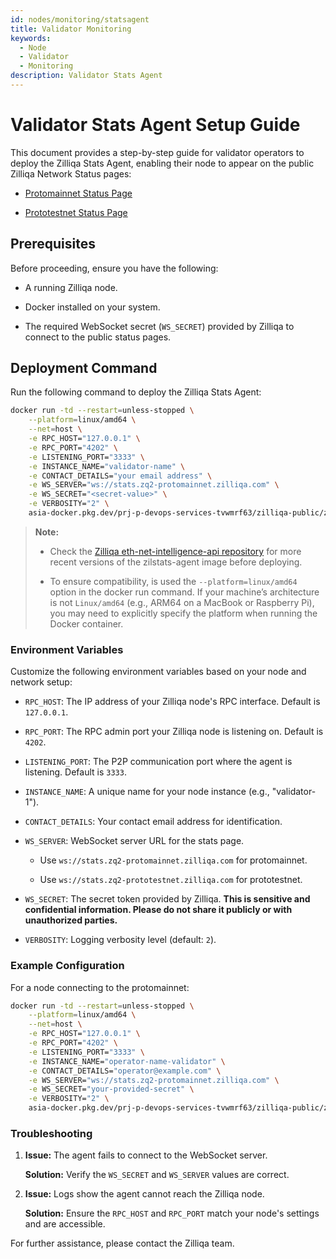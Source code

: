 ```yaml
---
id: nodes/monitoring/statsagent
title: Validator Monitoring 
keywords:
  - Node
  - Validator
  - Monitoring
description: Validator Stats Agent 
---
```


# Validator Stats Agent Setup Guide

This document provides a step-by-step guide for validator operators to deploy the Zilliqa Stats Agent, enabling their node to appear on the public Zilliqa Network Status pages:

- [Protomainnet Status Page](https://stats.zq2-protomainnet.zilliqa.com/)

- [Prototestnet Status Page](https://stats.zq2-prototestnet.zilliqa.com/)

## Prerequisites

Before proceeding, ensure you have the following:

- A running Zilliqa node.

- Docker installed on your system.

- The required WebSocket secret (`WS_SECRET`) provided by Zilliqa to connect to the public status pages.

## Deployment Command

Run the following command to deploy the Zilliqa Stats Agent:

```bash
docker run -td --restart=unless-stopped \
    --platform=linux/amd64 \
    --net=host \
    -e RPC_HOST="127.0.0.1" \
    -e RPC_PORT="4202" \
    -e LISTENING_PORT="3333" \
    -e INSTANCE_NAME="validator-name" \
    -e CONTACT_DETAILS="your email address" \
    -e WS_SERVER="ws://stats.zq2-protomainnet.zilliqa.com" \
    -e WS_SECRET="<secret-value>" \
    -e VERBOSITY="2" \
    asia-docker.pkg.dev/prj-p-devops-services-tvwmrf63/zilliqa-public/zilstats-agent:v0.0.2
```

> **Note:** 
>
> - Check the [Zilliqa eth-net-intelligence-api repository](https://github.com/Zilliqa/eth-net-intelligence-api) for more recent versions of the zilstats-agent image before deploying.
>
> - To ensure compatibility, is used the `--platform=linux/amd64` option in the docker run command. If your machine’s architecture is not `Linux/amd64` (e.g., ARM64 on a MacBook or Raspberry Pi), you may need to explicitly specify the platform when running the Docker container.

### Environment Variables

Customize the following environment variables based on your node and network setup:

- `RPC_HOST`: The IP address of your Zilliqa node's RPC interface. Default is `127.0.0.1`.

- `RPC_PORT`: The RPC admin port your Zilliqa node is listening on. Default is `4202`.

- `LISTENING_PORT`: The P2P communication port where the agent is listening. Default is `3333`.

- `INSTANCE_NAME`: A unique name for your node instance (e.g., "validator-1").

- `CONTACT_DETAILS`: Your contact email address for identification.

- `WS_SERVER`: WebSocket server URL for the stats page.

    - Use `ws://stats.zq2-protomainnet.zilliqa.com` for protomainnet.

    - Use `ws://stats.zq2-prototestnet.zilliqa.com` for prototestnet.

- `WS_SECRET`: The secret token provided by Zilliqa. **This is sensitive and confidential information. Please do not share it publicly or with unauthorized parties.**

- `VERBOSITY`: Logging verbosity level (default: `2`).


### Example Configuration

For a node connecting to the protomainnet:

```bash
docker run -td --restart=unless-stopped \
    --platform=linux/amd64 \
    --net=host \
    -e RPC_HOST="127.0.0.1" \
    -e RPC_PORT="4202" \
    -e LISTENING_PORT="3333" \
    -e INSTANCE_NAME="operator-name-validator" \
    -e CONTACT_DETAILS="operator@example.com" \
    -e WS_SERVER="ws://stats.zq2-protomainnet.zilliqa.com" \
    -e WS_SECRET="your-provided-secret" \
    -e VERBOSITY="2" \
    asia-docker.pkg.dev/prj-p-devops-services-tvwmrf63/zilliqa-public/zilstats-agent:v0.0.2
```

### Troubleshooting

1. **Issue:** The agent fails to connect to the WebSocket server.

    **Solution:** Verify the `WS_SECRET` and `WS_SERVER` values are correct.

2. **Issue:** Logs show the agent cannot reach the Zilliqa node.

    **Solution:** Ensure the `RPC_HOST` and `RPC_PORT` match your node's settings and are accessible.

For further assistance, please contact the Zilliqa team.
